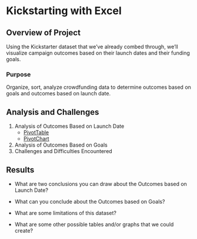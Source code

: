 # Kickstarting with Excel

## Overview of Project
Using the Kickstarter dataset that we’ve already combed through, we’ll visualize     campaign outcomes based on their launch dates and their funding goals.

### Purpose
Organize, sort, analyze crowdfunding data to determine outcomes based on goals and     outcomes based on launch date.
## Analysis and Challenges
1. Analysis of Outcomes Based on Launch Date
    - [PivotTable](../main/Resources/PivotTable_OutcomesBasedOnLaunchDate.png)
    - [PivotChart](../main/Resources/Theater_Outcomes_vs_Launch.png)
2. Analysis of Outcomes Based on Goals
3. Challenges and Difficulties Encountered

## Results

- What are two conclusions you can draw about the Outcomes based on Launch Date?

- What can you conclude about the Outcomes based on Goals?

- What are some limitations of this dataset?

- What are some other possible tables and/or graphs that we could create?

